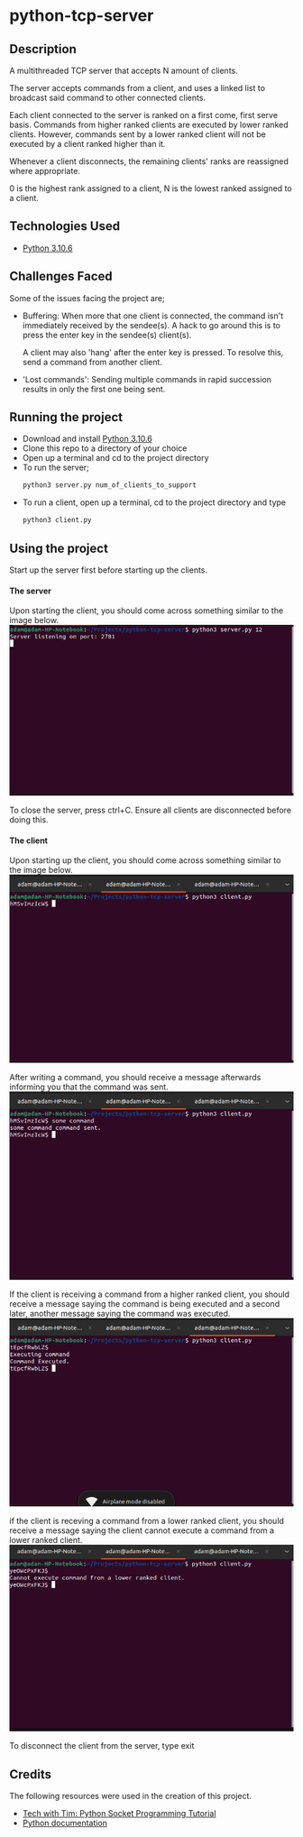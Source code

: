 # python-tcp-server

## Description

A multithreaded TCP server that accepts N amount of clients.

The server accepts commands from a client, and uses a linked list to broadcast said command to other connected clients.

Each client connected to the server is ranked on a first come, first serve basis. Commands from higher ranked clients are executed by lower ranked clients. However, commands sent by a lower ranked client will not be executed by a client ranked higher than it.

Whenever a client disconnects, the remaining clients' ranks are reassigned where appropriate.

0 is the highest rank assigned to a client, N is the lowest ranked assigned to a client.

## Technologies Used

- [Python 3.10.6](https://www.python.org/downloads/)

## Challenges Faced

Some of the issues facing the project are;

- Buffering:
  When more that one client is connected, the command isn't immediately received by the sendee(s). 
  A hack to go around this is to press the enter key in the sendee(s) client(s).

  A client may also 'hang' after the enter key is pressed. To resolve this, send a command from another client.

- 'Lost commands':
  Sending multiple commands in rapid succession results in only the first one being sent.

## Running the project
- Download and install [Python 3.10.6](https://www.python.org/downloads/)
- Clone this repo to a directory of your choice
- Open up a terminal and cd to the project directory
- To run the server;
  ```bash
  python3 server.py num_of_clients_to_support
  ```
- To run a client, open up a terminal, cd to the project directory and type
  ```bash
  python3 client.py
  ```

## Using the project

Start up the server first before starting up the clients.

#### The server
Upon starting the client, you should come across something similar to the image below.
![Started up server](./images/server.png)

To close the server, press ctrl+C. Ensure all clients are disconnected before doing this.

#### The client
Upon starting up the client, you should come across something similar to the image below.
![Started up client](./images/client.png)

After writing a command, you should receive a message afterwards informing you that the command was sent.
![Client after sending command](./images/client%20after%20sending%20command.png)

If the client is receiving a command from a higher ranked client, you should receive a message saying the command is being executed and a second later, another message saying the command was executed.
![Client after executing command](./images/client%20after%20executing%20command.png)

if the client is receving a command from a lower ranked client, you should receive a message saying the client cannot execute a command from a lower ranked client.
![Client after receiving command from lower ranked client](./images/client%20after%20receiving%20command%20from%20client%20of%20lower%20rank.png)

To disconnect the client from the server, type exit

## Credits

The following resources were used in the creation of this project.
- [Tech with Tim: Python Socket Programming Tutorial](https://www.youtube.com/watch?v=3QiPPX-KeSc)
- [Python documentation](https://docs.python.org/3/)


